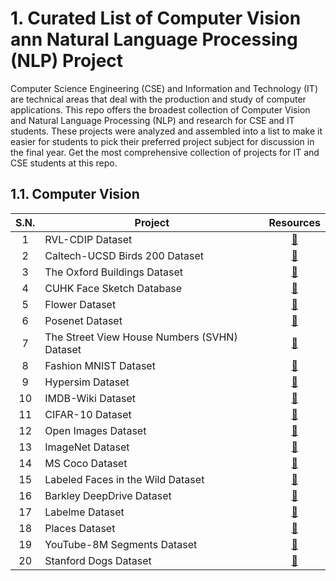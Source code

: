 # 1. Curated List of Computer Vision ann Natural Language Processing (NLP) Project

Computer Science Engineering (CSE) and Information and Technology (IT) are technical areas that deal with the production and study of computer applications. This repo offers the broadest collection of Computer Vision and Natural Language Processing (NLP) and research for CSE and IT students.  These projects were analyzed and assembled into a list to make it easier for students to pick their preferred project subject for discussion in the final year. Get the most comprehensive collection of projects for IT and CSE students at this repo. 

## 1.1. Computer Vision 

| S.N. | Project | Resources | 
| :------: | ------- | :--------: |
| 1 | RVL-CDIP Dataset | [🔗](https://www.cs.cmu.edu/~aharley/rvl-cdip/) |
| 2 | Caltech-UCSD Birds 200 Dataset | [🔗](http://www.vision.caltech.edu/visipedia/CUB-200.html) |
| 3 | The Oxford Buildings Dataset  | [🔗](https://www.robots.ox.ac.uk/~vgg/data/oxbuildings/index.html) |
| 4 | CUHK Face Sketch Database  | [🔗]( http://mmlab.ie.cuhk.edu.hk/archive/facesketch.html) |
| 5 | Flower Dataset | [🔗](https://www.robots.ox.ac.uk/~vgg/data/flowers/index.html) |
| 6 | Posenet Dataset  | [🔗](https://github.com/tensorflow/tfjs-models/tree/master/posenet) |
| 7 | The Street View House Numbers (SVHN) Dataset | [🔗](http://ufldl.stanford.edu/housenumbers/) |
| 8 | Fashion MNIST Dataset | [🔗](http://yann.lecun.com/exdb/mnist/) |
| 9 | Hypersim Dataset | [🔗](https://github.com/apple/ml-hypersim) |
| 10 | IMDB-Wiki Dataset | [🔗](https://data.vision.ee.ethz.ch/cvl/rrothe/imdb-wiki/) |
| 11 | CIFAR-10 Dataset | [🔗](http://www.cs.toronto.edu/~kriz/cifar.html) |
| 12 | Open Images Dataset | [🔗](https://storage.googleapis.com/openimages/web/index.html) |
| 13 | ImageNet Dataset | [🔗](https://image-net.org/) |
| 14 | MS Coco Dataset | [🔗](https://cocodataset.org/#home) |
| 15 | Labeled Faces in the Wild Dataset | [🔗](http://vis-www.cs.umass.edu/lfw/) |
| 16 | Barkley DeepDrive Dataset | [🔗](https://www.bdd100k.com/) |
| 17 | Labelme Dataset | [🔗](http://places.csail.mit.edu/index.html) |
| 18 | Places Dataset | [🔗](http://labelme.csail.mit.edu/Release3.0/browserTools/php/dataset.php) |
| 19 | YouTube-8M Segments Dataset | [🔗](https://research.google.com/youtube8m/download.html) |
| 20 | Stanford Dogs Dataset  | [🔗](http://vision.stanford.edu/aditya86/ImageNetDogs/) |



